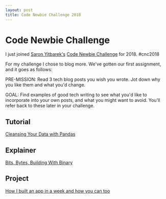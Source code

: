 ```yaml
---
layout: post
title: Code Newbie Challenge 2018
---
```


# Code Newbie Challenge

I just joined [Saron Yitbarek's](https://medium.freecodecamp.org/@saronyitbarek) [Code Newbie Challenge](http://bit.ly/2DISkLU) for 2018. #cnc2018

For my challenge I chose to blog more. We've gotten our first assignment, and it goes as follows:

PRE-MISSION: Read 3 tech blog posts you wish you wrote. Jot down why you like them and what you'd change.

GOAL: Find examples of good tech writing to see what you'd like to incorporate into your own posts, and what you might want to avoid. You'll refer back to these later in your challenge.

## Tutorial
[Cleansing Your Data with Pandas](https://medium.com/we-are-orb/cleansing-your-data-with-pandas-9fb639487a10)
![]()

## Explainer
[Bits, Bytes, Building With Binary](https://medium.com/basecs/bits-bytes-building-with-binary-13cb4289aafa)
![]()

## Project
[How I built an app in a week and how you can too](https://medium.com/chingu/how-i-built-an-app-in-a-week-and-how-you-can-too-b3a35379af01)
![]()


